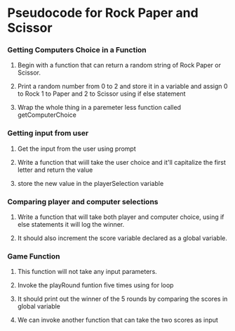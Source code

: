 # Pseudocode for Rock Paper and Scissor

### Getting Computers Choice in a Function

1. Begin with a function that can return a random string of Rock Paper or Scissor.

2. Print a random number from 0 to 2 and store it in a variable and assign 0 to Rock 1 to Paper and 2 to Scissor using if else statement

3. Wrap the whole thing in a paremeter less function called getComputerChoice

### Getting input from user

1. Get the input from the user using prompt

2. Write a function that wiill take the user choice and it'll capitalize the first letter and return the value

3. store the new value in the playerSelection variable

### Comparing player and computer selections

1. Write a function that will take both player and computer choice, using if else statements it will
   log the winner.

2. It should also increment the score variable declared as a global variable.

### Game Function

1. This function will not take any input parameters.

2. Invoke the playRound funtion five times using for loop

3. It should print out the winner of the 5 rounds by comparing the scores in global variable

4. We can invoke another function that can take the two scores as input
